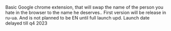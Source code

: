 Basic Google chrome extension, that will swap the name of the person you hate
in the browser to the name he deserves..
First version will be release in ru-ua. And is not planned to be EN until full launch
upd. Launch date delayed till q4 2023
